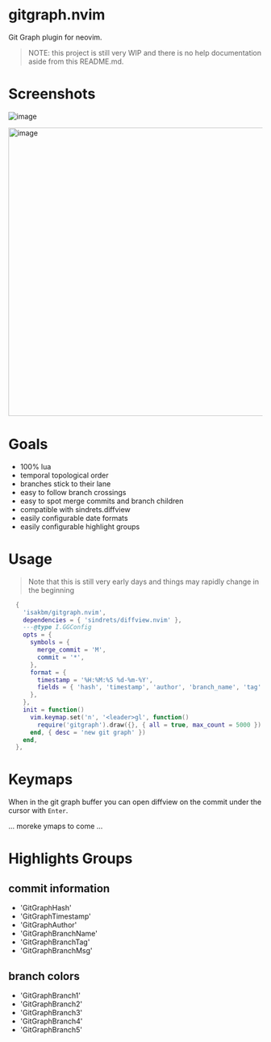 # gitgraph.nvim

Git Graph plugin for neovim.

> NOTE: this project is still very WIP and there is no help documentation aside from this README.md.

# Screenshots

![image](https://github.com/user-attachments/assets/cecc231a-07ac-4557-bbca-9da438b4379b)

<img width="572" alt="image" src="https://github.com/user-attachments/assets/c38aa5a5-274c-41b7-b552-7464f1331708">

# Goals

- 100% lua
- temporal topological order
- branches stick to their lane
- easy to follow branch crossings 
- easy to spot merge commits and branch children
- compatible with sindrets.diffview
- easily configurable date formats
- easily configurable highlight groups

# Usage

> Note that this is still very early days and things may rapidly change in the beginning

```lua
  {
    'isakbm/gitgraph.nvim',
    dependencies = { 'sindrets/diffview.nvim' },
    ---@type I.GGConfig
    opts = {
      symbols = {
        merge_commit = 'M',
        commit = '*',
      },
      format = {
        timestamp = '%H:%M:%S %d-%m-%Y',
        fields = { 'hash', 'timestamp', 'author', 'branch_name', 'tag' },
      },
    },
    init = function()
      vim.keymap.set('n', '<leader>gl', function()
        require('gitgraph').draw({}, { all = true, max_count = 5000 })
      end, { desc = 'new git graph' })
    end,
  },

```

# Keymaps

When in the git graph buffer you can open diffview on the commit under the cursor with `Enter`.

... moreke ymaps to come ... 

# Highlights Groups

## commit information

  - 'GitGraphHash'
  - 'GitGraphTimestamp'
  - 'GitGraphAuthor'
  - 'GitGraphBranchName'
  - 'GitGraphBranchTag'
  - 'GitGraphBranchMsg'

## branch colors

  - 'GitGraphBranch1' 
  - 'GitGraphBranch2' 
  - 'GitGraphBranch3' 
  - 'GitGraphBranch4' 
  - 'GitGraphBranch5' 

